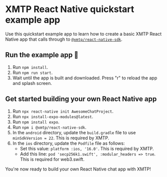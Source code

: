 # XMTP React Native quickstart example app

Use this quickstart example app to learn how to create a basic XMTP React Native app that calls through to [`@xmtp/react-native-sdk`](https://github.com/xmtp/xmtp-react-native).

## Run the example app 🚀

1. Run `npm install`.
2. Run `npm run start`.
3. Wait until the app is built and downloaded. Press "r" to reload the app and splash screen.

## Get started building your own React Native app

1. Run `npx react-native init AwesomeChatProject`.
2. Run `npx install-expo-modules@latest`.
3. Run `npm install expo`.
4. Run `npm i @xmtp/react-native-sdk`.
5. In the `android` directory, update the `build.gradle` file to use `minSdkVersion = 22`. This is required by XMTP.
6. In the `ios` directory, update the `Podfile` file as follows: 
   - Set this value: `platform :ios, '16.0'`. This is required by XMTP.
   - Add this line: `pod 'secp256k1.swift', :modular_headers => true`. This is required for web3.swift.

You're now ready to build your own React Native chat app with XMTP!
